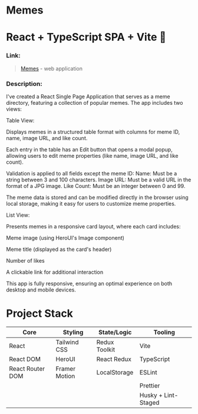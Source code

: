 # Memes

# React + TypeScript SPA + Vite 🚀

### Link:

> [Memes](https://memes-pavlova.up.railway.app/) - web application

### Description:

I've created a React Single Page Application that serves as a meme directory, featuring a collection of popular memes.
The app includes two views:

Table View:

Displays memes in a structured table format with columns for meme ID, name, image URL, and like count.

Each entry in the table has an Edit button that opens a modal popup, allowing users to edit meme properties (like name,
image URL, and like count).

Validation is applied to all fields except the meme ID:
Name: Must be a string between 3 and 100 characters.
Image URL: Must be a valid URL in the format of a JPG image.
Like Count: Must be an integer between 0 and 99.

The meme data is stored and can be modified directly in the browser using local storage, making it easy for users to
customize meme properties.

List View:

Presents memes in a responsive card layout, where each card includes:

Meme image (using HeroUI's Image component)

Meme title (displayed as the card's header)

Number of likes

A clickable link for additional interaction

This app is fully responsive, ensuring an optimal experience on both desktop and mobile devices.

# Project Stack

| **Core**         | **Styling**   | **State/Logic** | **Tooling**         |
|------------------|---------------|-----------------|---------------------|
| React            | Tailwind CSS  | Redux Toolkit   | Vite                |
| React DOM        | HeroUI        | React Redux     | TypeScript          |
| React Router DOM | Framer Motion | LocalStorage    | ESLint              |
|                  |               |                 | Prettier            |
|                  |               |                 | Husky + Lint-Staged |